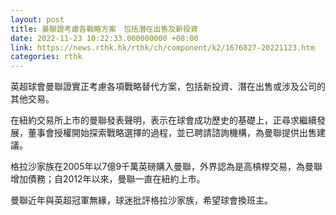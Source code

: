 ```yaml
---
layout: post
title: 曼聯證考慮各戰略方案　包括潛在出售及新投資
date: 2022-11-23 10:22:33.000000000 +08:00
link: https://news.rthk.hk/rthk/ch/component/k2/1676827-20221123.htm
categories: rthk
---
```


英超球會曼聯證實正考慮各項戰略替代方案，包括新投資、潛在出售或涉及公司的其他交易。

在紐約交易所上市的曼聯發表聲明，表示在球會成功歷史的基礎上，正尋求繼續發展，董事會授權開始探索戰略選擇的過程，並已聘請諮詢機構，為曼聯提供出售建議。

格拉沙家族在2005年以7億9千萬英磅購入曼聯，外界認為是高槓桿交易，為曼聯增加債務；自2012年以來，曼聯一直在紐約上市。

曼聯近年與英超冠軍無緣，球迷批評格拉沙家族，希望球會換班主。
